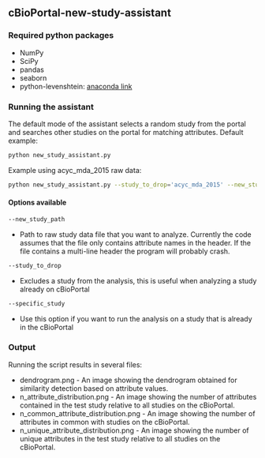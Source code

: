 ## cBioPortal-new-study-assistant

### Required python packages
 * NumPy
 * SciPy
 * pandas
 * seaborn
 * python-levenshtein: [anaconda link](https://anaconda.org/conda-forge/python-levenshtein)

### Running the assistant
The default mode of the assistant selects a random study from the portal and searches other studies on the portal for matching attributes.
Default example:
```bash
python new_study_assistant.py
```

Example using acyc_mda_2015 raw data:
```bash
python new_study_assistant.py --study_to_drop='acyc_mda_2015' --new_study_path='./acyc_mda_2015/raw_data_clinical.txt' > similarity_output.txt
```

#### Options available
```bash
--new_study_path
```
 * Path to raw study data file that you want to analyze. Currently the code assumes that the file only contains attribute names in the header.  If the file contains a multi-line header the program will probably crash.


```bash
--study_to_drop
```
 * Excludes a study from the analysis, this is useful when analyzing a study already on cBioPortal

```bash
--specific_study
```
 * Use this option if you want to run the analysis on a study that is already in the cBioPortal

### Output
Running the script results in several files:
 * dendrogram.png - An image showing the dendrogram obtained for similarity detection based on attribute values.
 * n_attribute_distribution.png - An image showing the number of attributes contained in the test study relative to all studies on the cBioPortal.
 * n_common_attribute_distribution.png - An image showing the number of attributes in common with studies on the cBioPortal.
 * n_unique_attribute_distribution.png - An image showing the number of unique attributes in the test study relative to all studies on the cBioPortal.
